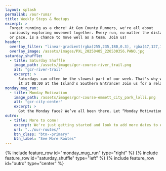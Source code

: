 ```yaml
---
layout: splash
permalink: /our-runs/
title: Weekly Steps & Meetups
excerpt: >
  Forget running as a chore! At Gem County Runners, we're all about
  curiously exploring movement together. Every run, no matter the distance
  or pace, is a chance to move well as a team. Join us!
header:
  overlay_filter: "linear-gradient(rgba(255,235,180,0.3), rgba(47,127,120,0.6))"
  overlay_image: /assets/images/PXL_20250405_220530356.PANO.jpg
saturday_shuffle:
  - title: Saturday Shuffle
    image_path: /assets/images/gcr-course-river_trail.png
    alt: "gcr-river-trail"
    excerpt: >
      Saturdays can often be the slowest part of our week. That's why we like to jump start
      it at 08:00 at the Island's Southern Entrance! Join us for a relaxed <a href="https://www.strava.com/routes/3340894005752000780">40 minute shuffle</a> along the Payette River.
monday_mug_run:
  - title: Monday Motivation
    image_path: /assets/images/gcr-course-emmett_city_park_lolli.png
    alt: "gcr-city-center"
    excerpt: >
      Got the Monday face? We’ve all been there. Let “Monday Motivation” help shake off the Sunday Scaries with a relaxed, feel-good run <a href="https://strava.app.link/kgJ3vEzsxVb"> through Emmett’s heart</a>!
outro:
  - title: More to come!
    excerpt: We're just getting started and look to add more dates to our line up! Interested in exploring more of Gem County?
    url: "../our-routes/"
    btn_class: "btn--primary"
    btn_label: "See More Routes"
---
```

{% include feature_row id="monday_mug_run" type="right" %}
{% include feature_row id="saturday_shuffle" type="left" %}
{% include feature_row id="outro" type="center" %}

